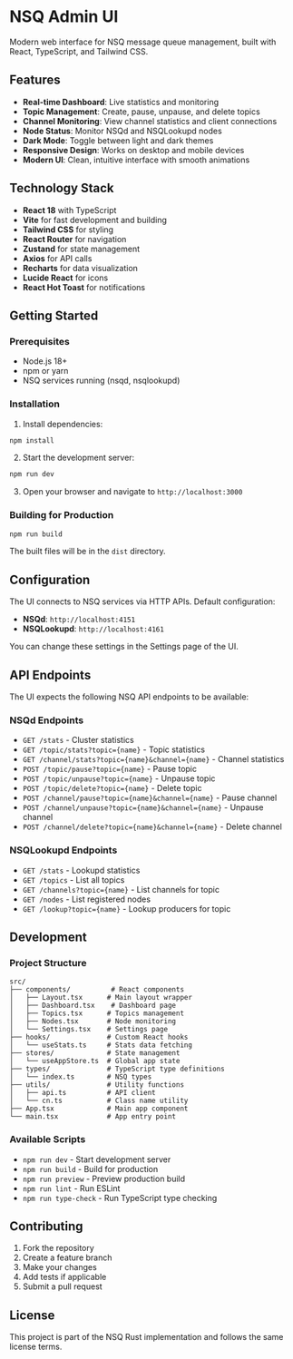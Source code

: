 # NSQ Admin UI

Modern web interface for NSQ message queue management, built with React, TypeScript, and Tailwind CSS.

## Features

- **Real-time Dashboard**: Live statistics and monitoring
- **Topic Management**: Create, pause, unpause, and delete topics
- **Channel Monitoring**: View channel statistics and client connections
- **Node Status**: Monitor NSQd and NSQLookupd nodes
- **Dark Mode**: Toggle between light and dark themes
- **Responsive Design**: Works on desktop and mobile devices
- **Modern UI**: Clean, intuitive interface with smooth animations

## Technology Stack

- **React 18** with TypeScript
- **Vite** for fast development and building
- **Tailwind CSS** for styling
- **React Router** for navigation
- **Zustand** for state management
- **Axios** for API calls
- **Recharts** for data visualization
- **Lucide React** for icons
- **React Hot Toast** for notifications

## Getting Started

### Prerequisites

- Node.js 18+ 
- npm or yarn
- NSQ services running (nsqd, nsqlookupd)

### Installation

1. Install dependencies:
```bash
npm install
```

2. Start the development server:
```bash
npm run dev
```

3. Open your browser and navigate to `http://localhost:3000`

### Building for Production

```bash
npm run build
```

The built files will be in the `dist` directory.

## Configuration

The UI connects to NSQ services via HTTP APIs. Default configuration:

- **NSQd**: `http://localhost:4151`
- **NSQLookupd**: `http://localhost:4161`

You can change these settings in the Settings page of the UI.

## API Endpoints

The UI expects the following NSQ API endpoints to be available:

### NSQd Endpoints
- `GET /stats` - Cluster statistics
- `GET /topic/stats?topic={name}` - Topic statistics
- `GET /channel/stats?topic={name}&channel={name}` - Channel statistics
- `POST /topic/pause?topic={name}` - Pause topic
- `POST /topic/unpause?topic={name}` - Unpause topic
- `POST /topic/delete?topic={name}` - Delete topic
- `POST /channel/pause?topic={name}&channel={name}` - Pause channel
- `POST /channel/unpause?topic={name}&channel={name}` - Unpause channel
- `POST /channel/delete?topic={name}&channel={name}` - Delete channel

### NSQLookupd Endpoints
- `GET /stats` - Lookupd statistics
- `GET /topics` - List all topics
- `GET /channels?topic={name}` - List channels for topic
- `GET /nodes` - List registered nodes
- `GET /lookup?topic={name}` - Lookup producers for topic

## Development

### Project Structure

```
src/
├── components/          # React components
│   ├── Layout.tsx      # Main layout wrapper
│   ├── Dashboard.tsx    # Dashboard page
│   ├── Topics.tsx      # Topics management
│   ├── Nodes.tsx       # Node monitoring
│   └── Settings.tsx    # Settings page
├── hooks/              # Custom React hooks
│   └── useStats.ts     # Stats data fetching
├── stores/             # State management
│   └── useAppStore.ts  # Global app state
├── types/              # TypeScript type definitions
│   └── index.ts        # NSQ types
├── utils/              # Utility functions
│   ├── api.ts          # API client
│   └── cn.ts           # Class name utility
├── App.tsx             # Main app component
└── main.tsx            # App entry point
```

### Available Scripts

- `npm run dev` - Start development server
- `npm run build` - Build for production
- `npm run preview` - Preview production build
- `npm run lint` - Run ESLint
- `npm run type-check` - Run TypeScript type checking

## Contributing

1. Fork the repository
2. Create a feature branch
3. Make your changes
4. Add tests if applicable
5. Submit a pull request

## License

This project is part of the NSQ Rust implementation and follows the same license terms.
